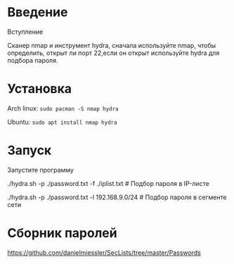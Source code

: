 # Введение
Вступление

Сканер nmap и инструмент hydra, сначала используйте nmap, чтобы определить, открыт ли порт 22,eсли он открыт используйте hydra для подбора пароля.
# Установка
Arch linux: ```sudo pacman -S nmap hydra```


Ubuntu: ```sudo apt install nmap hydra```
# Запуск
Запустите программу

./hydra.sh -p ./password.txt -f ./iplist.txt # Подбор пароля в IP-листе

./hydra.sh -p ./password.txt -l 192.168.9.0/24 # Подбор пароля в сегменте сети
# Сборник паролей 
https://github.com/danielmiessler/SecLists/tree/master/Passwords
